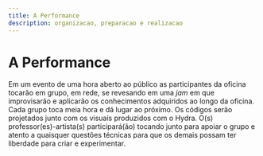```yaml
---
title: A Performance
description: organizacao, preparacao e realizacao
---
```


# A Performance

Em um evento de uma hora aberto ao público as participantes da oficina tocarão em grupo, em rede, se revesando em uma *jam* em que improvisarão e aplicarão os conhecimentos adquiridos ao longo da oficina. Cada grupo toca meia hora e dá lugar ao próximo. Os
códigos serão projetados junto com os visuais produzidos com o Hydra. O(s) professor(es)-artista(s) participará(ão) tocando junto para apoiar o grupo e atento a quaisquer questões técnicas para que os demais possam ter liberdade para criar e experimentar.

